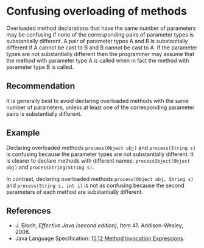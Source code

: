 # Confusing overloading of methods
Overloaded method declarations that have the same number of parameters may be confusing if none of the corresponding pairs of parameter types is substantially different. A pair of parameter types A and B is substantially different if A cannot be cast to B and B cannot be cast to A. If the parameter types are not substantially different then the programmer may assume that the method with parameter type A is called when in fact the method with parameter type B is called.


## Recommendation
It is generally best to avoid declaring overloaded methods with the same number of parameters, unless at least one of the corresponding parameter pairs is substantially different.


## Example
Declaring overloaded methods `process(Object obj)` and `process(String s)` is confusing because the parameter types are not substantially different. It is clearer to declare methods with different names: `processObject(Object obj)` and `processString(String s)`.

In contrast, declaring overloaded methods `process(Object obj, String s)` and `process(String s, int i)` is not as confusing because the second parameters of each method are substantially different.


## References
* J. Bloch, *Effective Java (second edition)*, Item 41. Addison-Wesley, 2008.
* Java Language Specification: [15.12 Method Invocation Expressions](https://docs.oracle.com/javase/specs/jls/se11/html/jls-15.html#jls-15.12).
